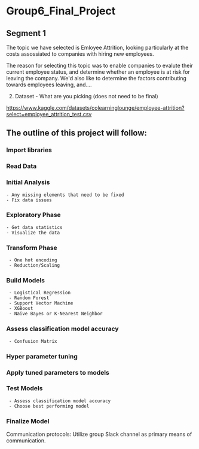 # Group6_Final_Project

## Segment 1

The topic we have selected is Emloyee Attrition, looking particularly at the costs assossiated to companies with hiring new employees. 

The reason for selecting this topic was to enable companies to evalute their current employee status, and determine whether an employee is at risk for leaving the company. We'd also like to determine the factors contributing towards employees leaving, and.... 




2) Dataset - What are you picking (does not need to be final)

https://www.kaggle.com/datasets/colearninglounge/employee-attrition?select=employee_attrition_test.csv




## The outline of this project will follow: 

### Import libraries
### Read Data
### Initial Analysis
    - Any missing elements that need to be fixed
    - Fix data issues
### Exploratory Phase
    - Get data statistics 
    - Visualize the data
### Transform Phase
     - One hot encoding
     - Reduction/Scaling
### Build Models
     - Logistical Regression
     - Random Forest
     - Support Vector Machine
     - XGBoost
     - Naive Bayes or K-Nearest Neighbor
### Assess classification model accuracy
     - Confusion Matrix
### Hyper parameter tuning
### Apply tuned parameters to models
### Test Models
     - Assess classification model accuracy
     - Choose best performing model
### Finalize Model


Communication protocols: Utilize group Slack channel as primary means of communication.
